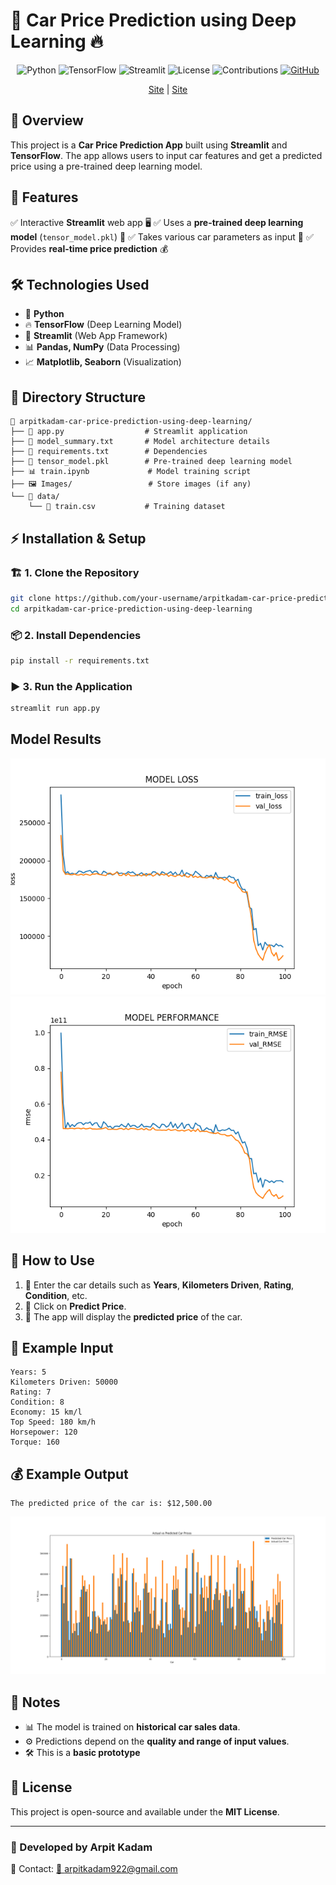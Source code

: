 # 🚗 Car Price Prediction using Deep Learning 🔥

<div align="center">
  
![Python](https://img.shields.io/badge/Python-3.8+-blue.svg) ![TensorFlow](https://img.shields.io/badge/TensorFlow-2.0+-orange.svg) ![Streamlit](https://img.shields.io/badge/Streamlit-Framework-red.svg) ![License](https://img.shields.io/badge/License-MIT-green.svg) ![Contributions](https://img.shields.io/badge/Contributions-Welcome-brightgreen.svg)
[![GitHub](https://img.shields.io/github/stars/ArpitKadam/data-science-project-on-Wine-Quality?style=social)](https://github.com/ArpitKadam/Insurance-Fraud-Detection)

[Site](https://delicate-pony-d0ba4f.netlify.app/) | [Site](https://chimerical-pavlova-f6cf4c.netlify.app/)

</div>

## 🌟 Overview
This project is a **Car Price Prediction App** built using **Streamlit** and **TensorFlow**. The app allows users to input car features and get a predicted price using a pre-trained deep learning model.

## 🚀 Features
✅ Interactive **Streamlit** web app 🖥️
✅ Uses a **pre-trained deep learning model** (`tensor_model.pkl`) 🧠
✅ Takes various car parameters as input 🚙
✅ Provides **real-time price prediction** 💰

## 🛠️ Technologies Used
- 🐍 **Python**
- 🔥 **TensorFlow** (Deep Learning Model)
- 🎨 **Streamlit** (Web App Framework)
- 📊 **Pandas, NumPy** (Data Processing)
- 📈 **Matplotlib, Seaborn** (Visualization)

## 📂 Directory Structure
```
📁 arpitkadam-car-price-prediction-using-deep-learning/
├── 📝 app.py                  # Streamlit application
├── 📄 model_summary.txt       # Model architecture details
├── 📜 requirements.txt        # Dependencies
├── 🤖 tensor_model.pkl        # Pre-trained deep learning model
├── 📊 train.ipynb             # Model training script
├── 🖼️ Images/                 # Store images (if any)
└── 📂 data/
    └── 📑 train.csv           # Training dataset
```

## ⚡ Installation & Setup

### 🏗️ 1. Clone the Repository
```bash
git clone https://github.com/your-username/arpitkadam-car-price-prediction-using-deep-learning.git
cd arpitkadam-car-price-prediction-using-deep-learning
```

### 📦 2. Install Dependencies
```bash
pip install -r requirements.txt
```

### ▶️ 3. Run the Application
```bash
streamlit run app.py
```

## Model Results

![Model Loss](https://github.com/ArpitKadam/Car-Price-Prediction-using-Deep-Learning/blob/main/Images/Model%20Loss.png)
![Model Performance](https://github.com/ArpitKadam/Car-Price-Prediction-using-Deep-Learning/blob/main/Images/MODEL%20PERFORMANCE.png)

## 🎯 How to Use
1. 📝 Enter the car details such as **Years**, **Kilometers Driven**, **Rating**, **Condition**, etc.
2. 🎯 Click on **Predict Price**.
3. 📢 The app will display the **predicted price** of the car.

## 🔢 Example Input
```
Years: 5
Kilometers Driven: 50000
Rating: 7
Condition: 8
Economy: 15 km/l
Top Speed: 180 km/h
Horsepower: 120
Torque: 160
```

## 💰 Example Output
```
The predicted price of the car is: $12,500.00
```

![Result](https://raw.githubusercontent.com/ArpitKadam/Car-Price-Prediction-using-Deep-Learning/refs/heads/main/Images/Actual%20vs%20Predicted%20Car%20Prices.png)

## 🔖 Notes
- 📊 The model is trained on **historical car sales data**.
- ⚙️ Predictions depend on the **quality and range of input values**.
- 🛠️ This is a **basic prototype**

## 📜 License
This project is open-source and available under the **MIT License**.

---
### 🚀 Developed by **Arpit Kadam**
📧 Contact: [📩 arpitkadam922@gmail.com](mailto:arpitkadam922@gmail.com)


